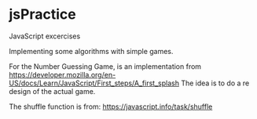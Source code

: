 # jsPractice
JavaScript excercises

Implementing some algorithms with simple games.

For the Number Guessing Game, is an implementation from https://developer.mozilla.org/en-US/docs/Learn/JavaScript/First_steps/A_first_splash
The idea is to do a re design of the actual game.

The shuffle function is from: https://javascript.info/task/shuffle
